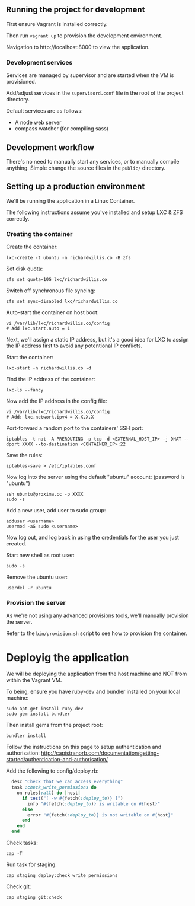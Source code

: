 ## Running the project for development

First ensure Vagrant is installed correctly.

Then run `vagrant up` to provision the development environment.

Navigation to http://localhost:8000 to view the application.

### Development services

Services are managed by supervisor and are started when the VM is provisioned.

Add/adjust services in the `supervisord.conf` file in the root of the project directory.

Default services are as follows:

* A node web server
* compass watcher (for compiling sass)

## Development workflow

There's no need to manually start any services, or to manually compile anything.
Simple change the source files in the `public/` directory.

## Setting up a production environment

We'll be running the application in a Linux Container.

The following instructions assume you've installed and setup LXC & ZFS correctly.

### Creating the container

Create the container:

```
lxc-create -t ubuntu -n richardwillis.co -B zfs
```

Set disk quota:

```
zfs set quota=10G lxc/richardwillis.co
```

Switch off synchronous file syncing:

```
zfs set sync=disabled lxc/richardwillis.co
```

Auto-start the container on host boot:

```
vi /var/lib/lxc/richardwillis.co/config
# Add lxc.start.auto = 1
```

Next, we'll assign a static IP address, but it's a good idea for LXC to assign
the IP address first to avoid any potentional IP conflicts.

Start the container:

```
lxc-start -n richardwillis.co -d
```

Find the IP address of the container:

```
lxc-ls --fancy
```

Now add the IP address in the config file:

```
vi /var/lib/lxc/richardwillis.co/config
# Add: lxc.network.ipv4 = X.X.X.X
```

Port-forward a random port to the containers' SSH port:

```
iptables -t nat -A PREROUTING -p tcp -d <EXTERNAL_HOST_IP> -j DNAT --dport XXXX --to-destination <CONTAINER_IP>:22
```

Save the rules:

```
iptables-save > /etc/iptables.conf
```

Now log into the server using the default "ubuntu" account: (password is "ubuntu")

```
ssh ubuntu@proxima.cc -p XXXX
sudo -s
```

Add a new user, add user to sudo group:

```
adduser <username>
usermod -aG sudo <username>
```

Now log out, and log back in using the credentials for the user you just created.

Start new shell as root user:

```
sudo -s
```

Remove the ubuntu user:

```
userdel -r ubuntu
```

### Provision the server

As we're not using any advanced provisions tools, we'll manually provision the server.

Refer to the `bin/provision.sh` script to see how to provision the container.

# Deployig the application

We will be deploying the application from the host machine and NOT from within the Vagrant VM.

To being, ensure you have ruby-dev and bundler installed on your local machine:

```
sudo apt-get install ruby-dev
sudo gem install bundler
```

Then install gems from the project root:

```
bundler install
```

Follow the instructions on this page to setup authentication and authorisation: http://capistranorb.com/documentation/getting-started/authentication-and-authorisation/

Add the following to config/deploy.rb:

```ruby
  desc "Check that we can access everything"
  task :check_write_permissions do
    on roles(:all) do |host|
      if test("[ -w #{fetch(:deploy_to)} ]")
        info "#{fetch(:deploy_to)} is writable on #{host}"
      else
        error "#{fetch(:deploy_to)} is not writable on #{host}"
      end
    end
  end
```

Check tasks:

```
cap -T
```

Run task for staging:

```
cap staging deploy:check_write_permissions
```

Check git:

```
cap staging git:check
```